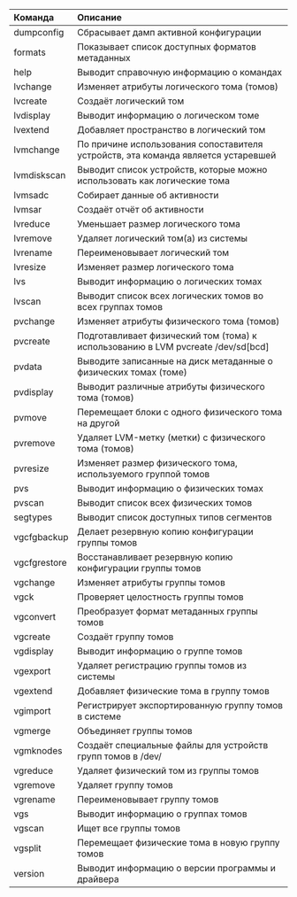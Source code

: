 | Команда	     | Описание |
|:-------------|:-------------|
| dumpconfig	 | Сбрасывает дамп активной конфигурации |
| formats	     | Показывает список доступных форматов метаданных |
| help	       | Выводит справочную информацию о командах |
| lvchange	   | Изменяет атрибуты логического тома (томов) |
| lvcreate	   | Создаёт логический том |
| lvdisplay	   | Выводит информацию о логическом томе |
| lvextend	   | Добавляет пространство в логический том |
| lvmchange	   | По причине использования сопоставителя устройств, эта команда является устаревшей |
| lvmdiskscan	 | Выводит список устройств, которые можно использовать как логические тома |
| lvmsadc	     | Собирает данные об активности |
| lvmsar	     | Создаёт отчёт об активности |
| lvreduce     |	Уменьшает размер логического тома |
| lvremove     |	Удаляет логический том(а) из системы |
| lvrename     |	Переименовывает логический том |
| lvresize     |	Изменяет размер логического тома |
| lvs	         | Выводит информацию о логических томах |
| lvscan       |	Выводит список всех логических томов во всех группах томов |
| pvchange     |	Изменяет атрибуты физического тома (томов) |
| pvcreate     |	Подготавливает физический том (тома) к использованию в LVM pvcreate /dev/sd[bcd]  |  
| pvdata	     | Выводите записанные на диск метаданные о физических томах (томе) |
| pvdisplay    |	Выводит различные атрибуты физического тома (томов) |
| pvmove       |	Перемещает блоки с одного физического тома на другой |
| pvremove     |	Удаляет LVM-метку (метки) с физического тома (томов) |
| pvresize	   | Изменяет размер физического тома, используемого группой томов |
| pvs	         | Выводит информацию о физических томах |
| pvscan       |	Выводит список всех физических томов |
| segtypes     |	Выводит список доступных типов сегментов |
| vgcfgbackup  |	Делает резервную копию конфигурации группы томов |
| vgcfgrestore |	Восстанавливает резервную копию конфигурации группы томов |
| vgchange	   | Изменяет атрибуты группы томов |
| vgck	       | Проверяет целостность группы томов |
| vgconvert    |	Преобразует формат метаданных группы томов |
| vgcreate     |	Создаёт группу томов |
| vgdisplay	   | Выводит информацию о группе томов |
| vgexport	   | Удаляет регистрацию группы томов из системы |
| vgextend	   | Добавляет физические тома в группу томов |
| vgimport	   | Регистрирует экспортированную группу томов в системе |
| vgmerge	     | Объединяет группы томов |
| vgmknodes	   | Создаёт специальные файлы для устройств групп томов в /dev/ |
| vgreduce	   | Удаляет физический том из группы томов |
| vgremove	   | Удаляет группу томов |
| vgrename	   | Переименовывает группу томов |
| vgs	         | Выводит информацию о группах томов |
| vgscan       |	Ищет все группы томов |
| vgsplit      |	Перемещает физические тома в новую группу томов |
| version	     | Выводит информацию о версии программы и драйвера |
